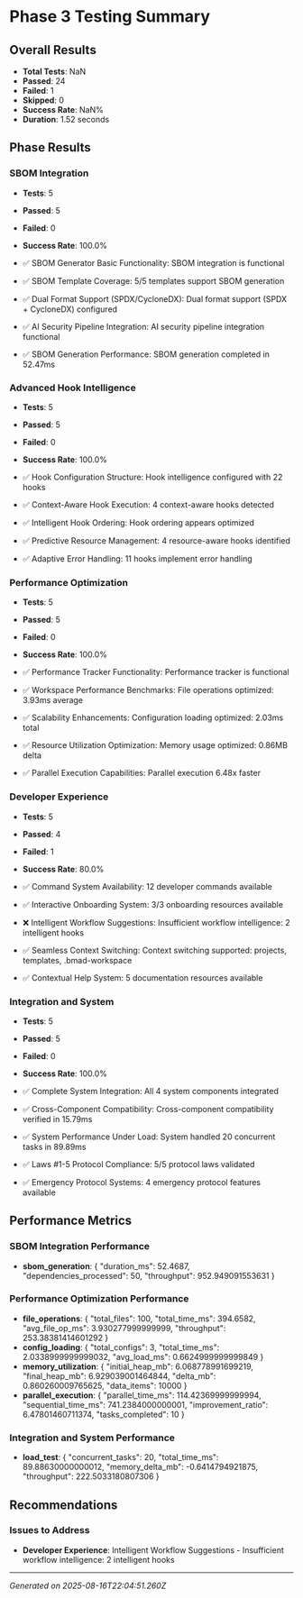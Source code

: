 # Phase 3 Testing Summary

## Overall Results
- **Total Tests**: NaN
- **Passed**: 24
- **Failed**: 1
- **Skipped**: 0
- **Success Rate**: NaN%
- **Duration**: 1.52 seconds

## Phase Results


### SBOM Integration
- **Tests**: 5
- **Passed**: 5
- **Failed**: 0
- **Success Rate**: 100.0%

- ✅ SBOM Generator Basic Functionality: SBOM integration is functional
- ✅ SBOM Template Coverage: 5/5 templates support SBOM generation
- ✅ Dual Format Support (SPDX/CycloneDX): Dual format support (SPDX + CycloneDX) configured
- ✅ AI Security Pipeline Integration: AI security pipeline integration functional
- ✅ SBOM Generation Performance: SBOM generation completed in 52.47ms

### Advanced Hook Intelligence
- **Tests**: 5
- **Passed**: 5
- **Failed**: 0
- **Success Rate**: 100.0%

- ✅ Hook Configuration Structure: Hook intelligence configured with 22 hooks
- ✅ Context-Aware Hook Execution: 4 context-aware hooks detected
- ✅ Intelligent Hook Ordering: Hook ordering appears optimized
- ✅ Predictive Resource Management: 4 resource-aware hooks identified
- ✅ Adaptive Error Handling: 11 hooks implement error handling

### Performance Optimization
- **Tests**: 5
- **Passed**: 5
- **Failed**: 0
- **Success Rate**: 100.0%

- ✅ Performance Tracker Functionality: Performance tracker is functional
- ✅ Workspace Performance Benchmarks: File operations optimized: 3.93ms average
- ✅ Scalability Enhancements: Configuration loading optimized: 2.03ms total
- ✅ Resource Utilization Optimization: Memory usage optimized: 0.86MB delta
- ✅ Parallel Execution Capabilities: Parallel execution 6.48x faster

### Developer Experience
- **Tests**: 5
- **Passed**: 4
- **Failed**: 1
- **Success Rate**: 80.0%

- ✅ Command System Availability: 12 developer commands available
- ✅ Interactive Onboarding System: 3/3 onboarding resources available
- ❌ Intelligent Workflow Suggestions: Insufficient workflow intelligence: 2 intelligent hooks
- ✅ Seamless Context Switching: Context switching supported: projects, templates, .bmad-workspace
- ✅ Contextual Help System: 5 documentation resources available

### Integration and System
- **Tests**: 5
- **Passed**: 5
- **Failed**: 0
- **Success Rate**: 100.0%

- ✅ Complete System Integration: All 4 system components integrated
- ✅ Cross-Component Compatibility: Cross-component compatibility verified in 15.79ms
- ✅ System Performance Under Load: System handled 20 concurrent tasks in 89.89ms
- ✅ Laws #1-5 Protocol Compliance: 5/5 protocol laws validated
- ✅ Emergency Protocol Systems: 4 emergency protocol features available


## Performance Metrics

### SBOM Integration Performance
- **sbom_generation**: {
  "duration_ms": 52.4687,
  "dependencies_processed": 50,
  "throughput": 952.949091553631
}

### Performance Optimization Performance
- **file_operations**: {
  "total_files": 100,
  "total_time_ms": 394.6582,
  "avg_file_op_ms": 3.930277999999999,
  "throughput": 253.38381414601292
}
- **config_loading**: {
  "total_configs": 3,
  "total_time_ms": 2.0338999999999032,
  "avg_load_ms": 0.6624999999999849
}
- **memory_utilization**: {
  "initial_heap_mb": 6.068778991699219,
  "final_heap_mb": 6.929039001464844,
  "delta_mb": 0.860260009765625,
  "data_items": 10000
}
- **parallel_execution**: {
  "parallel_time_ms": 114.42369999999994,
  "sequential_time_ms": 741.2384000000001,
  "improvement_ratio": 6.47801460711374,
  "tasks_completed": 10
}

### Integration and System Performance
- **load_test**: {
  "concurrent_tasks": 20,
  "total_time_ms": 89.88630000000012,
  "memory_delta_mb": -0.6414794921875,
  "throughput": 222.5033180807306
}

## Recommendations


### Issues to Address
- **Developer Experience**: Intelligent Workflow Suggestions - Insufficient workflow intelligence: 2 intelligent hooks


---
*Generated on 2025-08-16T22:04:51.260Z*
